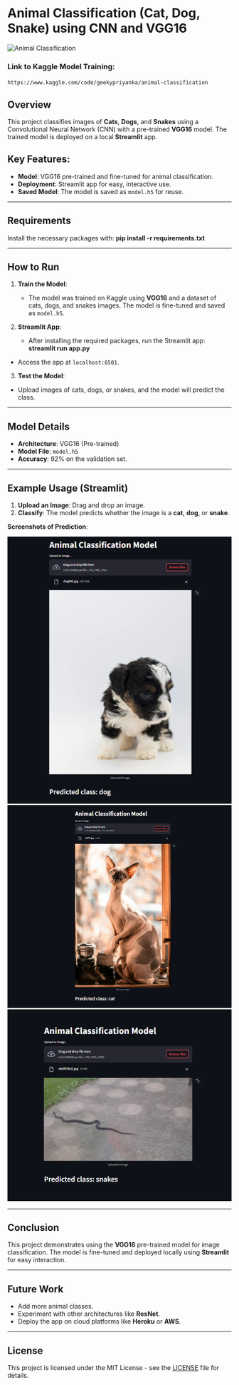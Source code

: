 # Animal Classification (Cat, Dog, Snake) using CNN and VGG16

![Animal Classification](https://media.istockphoto.com/id/106457209/photo/group-of-pets-dog-cat-bird-reptile-rodent-ferret-fish.jpg?s=612x612&w=0&k=20&c=GbbKTrJxNkR9iN7UPbK510fn6WzVnFzB1lpe8xE1eDs=)

### Link to Kaggle Model Training: 
`https://www.kaggle.com/code/geekypriyanka/animal-classification`

## Overview
This project classifies images of **Cats**, **Dogs**, and **Snakes** using a Convolutional Neural Network (CNN) with a pre-trained **VGG16** model. The trained model is deployed on a local **Streamlit** app.

## Key Features:
- **Model**: VGG16 pre-trained and fine-tuned for animal classification.
- **Deployment**: Streamlit app for easy, interactive use.
- **Saved Model**: The model is saved as `model.h5` for reuse.

---

## Requirements
Install the necessary packages with: **pip install -r requirements.txt**


---

## How to Run

1. **Train the Model**: 
   - The model was trained on Kaggle using **VGG16** and a dataset of cats, dogs, and snakes images. The model is fine-tuned and saved as `model.h5`.

2. **Streamlit App**: 
   - After installing the required packages, run the Streamlit app: **streamlit run app.py**

- Access the app at `localhost:8501`.

3. **Test the Model**: 
- Upload images of cats, dogs, or snakes, and the model will predict the class.

---

## Model Details

- **Architecture**: VGG16 (Pre-trained)
- **Model File**: `model.h5`
- **Accuracy**: 92% on the validation set.

---

## Example Usage (Streamlit)
1. **Upload an Image**: Drag and drop an image.
2. **Classify**: The model predicts whether the image is a **cat**, **dog**, or **snake**.

**Screenshots of Prediction**:

![Predicted Result1](https://github.com/fractalpriyanka/Animal_classification/blob/main/predicted_images/predicted%20image%204.png?raw=true)
![Predicted Result2](https://github.com/fractalpriyanka/Animal_classification/blob/main/predicted_images/predicted%20image%206.png?raw=true)
![Predicted Result2](https://github.com/fractalpriyanka/Animal_classification/blob/main/predicted_images/predicted%20image%202.png?raw=true)

---

## Conclusion
This project demonstrates using the **VGG16** pre-trained model for image classification. The model is fine-tuned and deployed locally using **Streamlit** for easy interaction.

---

## Future Work
- Add more animal classes.
- Experiment with other architectures like **ResNet**.
- Deploy the app on cloud platforms like **Heroku** or **AWS**.

---

## License

This project is licensed under the MIT License - see the [LICENSE](https://github.com/fractalpriyanka/Animal_classification/blob/main/LICENSE) file for details.
